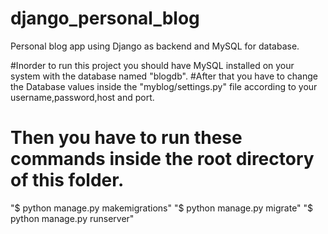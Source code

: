 # django_personal_blog
Personal blog app using Django as backend and MySQL for database.

#Inorder to run this project you should have MySQL installed on your system with the database named "blogdb".
#After that you have to change the Database values inside the "myblog/settings.py" file according to your username,password,host and port.

# Then you have to run these commands inside the root directory of this folder.

"$ python manage.py makemigrations"
"$ python manage.py migrate"
"$ python manage.py runserver"
